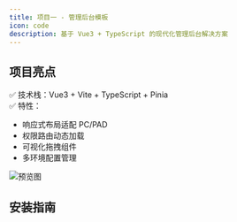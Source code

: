 ```yaml
---
title: 项目一 - 管理后台模板
icon: code
description: 基于 Vue3 + TypeScript 的现代化管理后台解决方案
---
```


## 项目亮点

✅ 技术栈：Vue3 + Vite + TypeScript + Pinia  
✅ 特性：
- 响应式布局适配 PC/PAD
- 权限路由动态加载
- 可视化拖拽组件
- 多环境配置管理

![预览图](/assets/images/project1-preview.png)

## 安装指南
